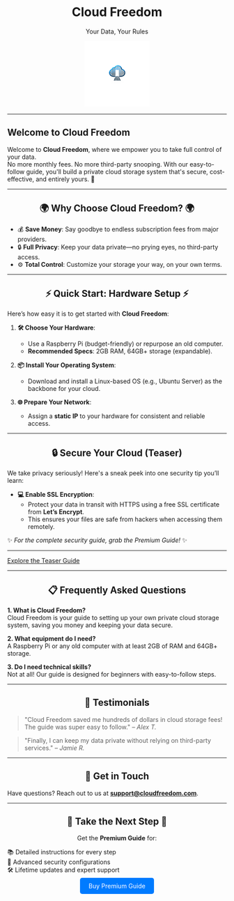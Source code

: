 <div align="center">
  <h1>Cloud Freedom</h1>
  <p>Your Data, Your Rules</p>
  <img src="assets/images/1.png" alt="Cloud Freedom Logo" width="150">
</div>

---

## Welcome to Cloud Freedom

Welcome to **Cloud Freedom**, where we empower you to take full control of your data.  
No more monthly fees. No more third-party snooping. With our easy-to-follow guide, you'll build a private cloud storage system that's secure, cost-effective, and entirely yours. 🌟

---

<div align="center">
  <h2>🌍 Why Choose Cloud Freedom? 🌍</h2>
</div>

- 💰 **Save Money**: Say goodbye to endless subscription fees from major providers.  
- 🔒 **Full Privacy**: Keep your data private—no prying eyes, no third-party access.  
- ⚙️ **Total Control**: Customize your storage your way, on your own terms.  

---

<div align="center">
  <h2>⚡ Quick Start: Hardware Setup ⚡</h2>
</div>

Here’s how easy it is to get started with **Cloud Freedom**:  

1. **🛠 Choose Your Hardware**:  
   - Use a Raspberry Pi (budget-friendly) or repurpose an old computer.  
   - **Recommended Specs**: 2GB RAM, 64GB+ storage (expandable).  

2. **📦 Install Your Operating System**:  
   - Download and install a Linux-based OS (e.g., Ubuntu Server) as the backbone for your cloud.  

3. **🌐 Prepare Your Network**:  
   - Assign a **static IP** to your hardware for consistent and reliable access.  

---

<div align="center">
  <h2>🔒 Secure Your Cloud (Teaser)</h2>
</div>

We take privacy seriously! Here's a sneak peek into one security tip you’ll learn:  

- **💻 Enable SSL Encryption**:  
   - Protect your data in transit with HTTPS using a free SSL certificate from **Let’s Encrypt**.  
   - This ensures your files are safe from hackers when accessing them remotely.  

✨ *For the complete security guide, grab the Premium Guide!* ✨

---

[Explore the Teaser Guide](guides/teaser-guide.md)

---

<div align="center">
  <h2>📋 Frequently Asked Questions</h2>
</div>

**1. What is Cloud Freedom?**  
Cloud Freedom is your guide to setting up your own private cloud storage system, saving you money and keeping your data secure.  

**2. What equipment do I need?**  
A Raspberry Pi or any old computer with at least 2GB of RAM and 64GB+ storage.  

**3. Do I need technical skills?**  
Not at all! Our guide is designed for beginners with easy-to-follow steps.  

---

<div align="center">
  <h2>🌟 Testimonials</h2>
</div>

> "Cloud Freedom saved me hundreds of dollars in cloud storage fees! The guide was super easy to follow." – *Alex T.*  

> "Finally, I can keep my data private without relying on third-party services." – *Jamie R.*  

---

<div align="center">
  <h2>📧 Get in Touch</h2>
</div>

Have questions? Reach out to us at **support@cloudfreedom.com**.

---

<div align="center">
  <h2>🚀 Take the Next Step 🚀</h2>
  <p>Get the <strong>Premium Guide</strong> for:</p>
  <ul align="left" style="list-style: none; padding-left: 0;">
    <li>📚 Detailed instructions for every step</li>
    <li>🔐 Advanced security configurations</li>
    <li>🛠 Lifetime updates and expert support</li>
  </ul>
  <a href="#buy-premium-guide" style="background-color: #007BFF; color: white; padding: 10px 20px; text-decoration: none; border-radius: 5px;">Buy Premium Guide</a>
</div>

